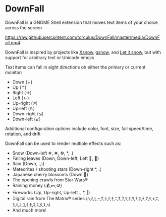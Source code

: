 # DownFall
DownFall is a GNOME Shell extension that moves text items of your choice across the screen  

https://raw.githubusercontent.com/torculus/DownFall/master/media/DownFall.mp4

DownFall is inspired by projects like [Xsnow](https://sourceforge.net/projects/xsnow/), [gsnow](https://extensions.gnome.org/extension/1156/gsnow/), and [Let it snow](https://bitbucket.org/matban/let-it-snow/src/master/), but with support for arbitrary text or Unicode emojis

Text items can fall in eight directions on either the primary or current monitor:  
* Down (↓)
* Up (↑)
* Right (→)
* Left (←)
* Up-right (↗)
* Up-left (↖)
* Down-right (↘)
* Down-left (↙)

Additional configuration options include color, font, size, fall speed/time, rotation, and drift

DownFall can be used to render multiple effects such as:  
* Snow (Down-left ❄, ❅, ❆, *, .)
* Falling leaves (Down, Down-left, Left 🍁️, 🍂️)
* Rain (Down, .,💧️)
* Meteorites / shooting stars (Down-right *, .)
* Japanese cherry blossoms (Down 🌸️)
* The opening crawls from Star Wars®
* Raining money (💰️,💵️,🪙️)
* Fireworks (Up, Up-right, Up-left ., *, |)
* Digital rain from The Matrix® series (ﾊ,ﾐ,ﾋ,ｰ,ｳ,ｼ,ﾅ,ﾓ,ﾆ,ｻ,ﾜ,ﾂ,ｵ,ﾘ,ｱ,ﾎ,ﾃ,ﾏ,ｹ,ﾒ,ｴ,ｶ,ｷ,ﾑ,ﾕ,ﾗ,ｾ,ﾈ,ｽ,ﾀ,ﾇ,ﾍ)
* And much more!
